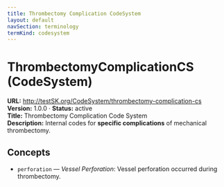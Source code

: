 ```yaml
---
title: Thrombectomy Complication CodeSystem
layout: default
navSection: terminology
termKind: codesystem
---
```


# ThrombectomyComplicationCS (CodeSystem)

**URL:** http://testSK.org/CodeSystem/thrombectomy-complication-cs  
**Version:** 1.0.0 · **Status:** active  
**Title:** Thrombectomy Complication Code System  
**Description:** Internal codes for **specific complications** of mechanical thrombectomy.

## Concepts
- `perforation` — *Vessel Perforation*: Vessel perforation occurred during thrombectomy.
